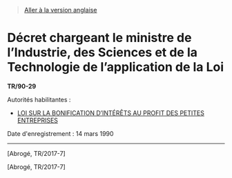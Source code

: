 > [Aller à la version anglaise](/en/Regulations/Statutory%20Instruments/90/29.md)

# Décret chargeant le ministre de l’Industrie, des Sciences et de la Technologie de l’application de la Loi

**TR/90-29**

Autorités habilitantes : 
- [LOI SUR LA BONIFICATION D’INTÉRÊTS AU PROFIT DES PETITES ENTREPRISES](/fr/Lois/Lois%20du%20Canada/1980-81-82-83/ch.%20147.md)

Date d'enregistrement : 14 mars 1990

----------


[Abrogé, TR/2017-7]

[Abrogé, TR/2017-7]


